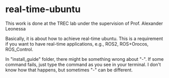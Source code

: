 # real-time-ubuntu

This work is done at the TREC lab under the supervision of Prof. Alexander Leonessa

Basically, it is about how to achieve real-time ubuntu. This is a requirement if you want to have real-time applications, e.g., ROS2, ROS+Orocos, ROS_Control. 

In "install_guide" folder, there might be something wrong about "-". If some command fails, just type the command as you see in your terminal. I don't know how that happens, but sometimes "-" can be different.
